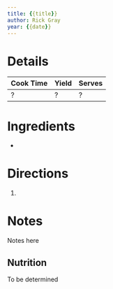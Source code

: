```yaml
---
title: {{title}}
author: Rick Gray
year: {{date}}
---
```

# Details
| Cook Time | Yield | Serves |
| --- | --- | --- |
| ? | ? | ? |

# Ingredients
* 

# Directions
1. 

# Notes
Notes here

## Nutrition
To be determined
